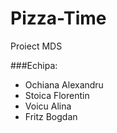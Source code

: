 Pizza-Time
==========

Proiect MDS

###Echipa:
  - Ochiana Alexandru
  - Stoica Florentin
  - Voicu Alina
  - Fritz Bogdan
